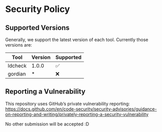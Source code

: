 # Security Policy

## Supported Versions

Generally, we support the latest version of each tool.
Currently those versions are:

| Tool | Version | Supported          |
| --- | ------- | ------------------ |
| ldcheck | 1.0.0   | :white_check_mark:                |
| gordian | *  | :x:                |

## Reporting a Vulnerability

This repository uses GitHub’s private vulnerability reporting:
https://docs.github.com/en/code-security/security-advisories/guidance-on-reporting-and-writing/privately-reporting-a-security-vulnerability

No other submission will be accepted :D
